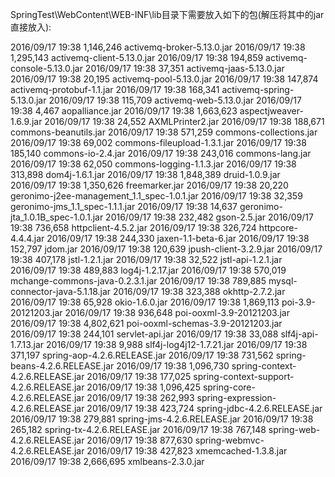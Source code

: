 SpringTest\WebContent\WEB-INF\lib目录下需要放入如下的包(解压将其中的jar直接放入):

2016/09/17  19:38         1,146,246 activemq-broker-5.13.0.jar
2016/09/17  19:38         1,295,143 activemq-client-5.13.0.jar
2016/09/17  19:38           194,859 activemq-console-5.13.0.jar
2016/09/17  19:38            37,351 activemq-jaas-5.13.0.jar
2016/09/17  19:38            20,195 activemq-pool-5.13.0.jar
2016/09/17  19:38           147,874 activemq-protobuf-1.1.jar
2016/09/17  19:38           168,341 activemq-spring-5.13.0.jar
2016/09/17  19:38           115,709 activemq-web-5.13.0.jar
2016/09/17  19:38             4,467 aopalliance.jar
2016/09/17  19:38         1,663,623 aspectjweaver-1.6.9.jar
2016/09/17  19:38            24,552 AXMLPrinter2.jar
2016/09/17  19:38           188,671 commons-beanutils.jar
2016/09/17  19:38           571,259 commons-collections.jar
2016/09/17  19:38            69,002 commons-fileupload-1.3.1.jar
2016/09/17  19:38           185,140 commons-io-2.4.jar
2016/09/17  19:38           243,016 commons-lang.jar
2016/09/17  19:38            62,050 commons-logging-1.1.3.jar
2016/09/17  19:38           313,898 dom4j-1.6.1.jar
2016/09/17  19:38         1,848,389 druid-1.0.9.jar
2016/09/17  19:38         1,350,626 freemarker.jar
2016/09/17  19:38            20,220 geronimo-j2ee-management_1.1_spec-1.0.1.jar
2016/09/17  19:38            32,359 geronimo-jms_1.1_spec-1.1.1.jar
2016/09/17  19:38            14,637 geronimo-jta_1.0.1B_spec-1.0.1.jar
2016/09/17  19:38           232,482 gson-2.5.jar
2016/09/17  19:38           736,658 httpclient-4.5.2.jar
2016/09/17  19:38           326,724 httpcore-4.4.4.jar
2016/09/17  19:38           244,330 jaxen-1.1-beta-6.jar
2016/09/17  19:38           152,797 jdom.jar
2016/09/17  19:38           120,639 jpush-client-3.2.9.jar
2016/09/17  19:38           407,178 jstl-1.2.1.jar
2016/09/17  19:38            32,522 jstl-api-1.2.1.jar
2016/09/17  19:38           489,883 log4j-1.2.17.jar
2016/09/17  19:38           570,019 mchange-commons-java-0.2.3.1.jar
2016/09/17  19:38           789,885 mysql-connector-java-5.1.18.jar
2016/09/17  19:38           323,388 okhttp-2.7.2.jar
2016/09/17  19:38            65,928 okio-1.6.0.jar
2016/09/17  19:38         1,869,113 poi-3.9-20121203.jar
2016/09/17  19:38           936,648 poi-ooxml-3.9-20121203.jar
2016/09/17  19:38         4,802,621 poi-ooxml-schemas-3.9-20121203.jar
2016/09/17  19:38           244,101 servlet-api.jar
2016/09/17  19:38            33,088 slf4j-api-1.7.13.jar
2016/09/17  19:38             9,988 slf4j-log4j12-1.7.21.jar
2016/09/17  19:38           371,197 spring-aop-4.2.6.RELEASE.jar
2016/09/17  19:38           731,562 spring-beans-4.2.6.RELEASE.jar
2016/09/17  19:38         1,096,730 spring-context-4.2.6.RELEASE.jar
2016/09/17  19:38           177,025 spring-context-support-4.2.6.RELEASE.jar
2016/09/17  19:38         1,096,425 spring-core-4.2.6.RELEASE.jar
2016/09/17  19:38           262,993 spring-expression-4.2.6.RELEASE.jar
2016/09/17  19:38           423,724 spring-jdbc-4.2.6.RELEASE.jar
2016/09/17  19:38           279,881 spring-jms-4.2.6.RELEASE.jar
2016/09/17  19:38           265,182 spring-tx-4.2.6.RELEASE.jar
2016/09/17  19:38           767,148 spring-web-4.2.6.RELEASE.jar
2016/09/17  19:38           877,630 spring-webmvc-4.2.6.RELEASE.jar
2016/09/17  19:38           427,823 xmemcached-1.3.8.jar
2016/09/17  19:38         2,666,695 xmlbeans-2.3.0.jar